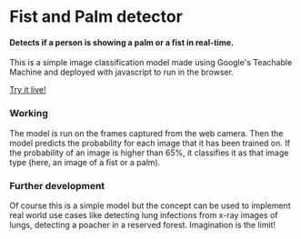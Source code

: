 # Fist and Palm detector
#### Detects if a person is showing a palm or a fist in real-time.


This is a simple image classification model made using Google's Teachable Machine and deployed with javascript to run in the browser.

[Try it live!](https://kushanksriraj.github.io/fist-palm-detector)

### Working
The model is run on the frames captured from the web camera. Then the model predicts the probability for each image that it has been trained on. If the probability of an image is higher than 65%, it classifies it as that image type (here, an image of a fist or a palm).


### Further development
Of course this is a simple model but the concept can be used to implement real world use cases like detecting lung infections from x-ray images of lungs, detecting a poacher in a reserved forest. Imagination is the limit!
